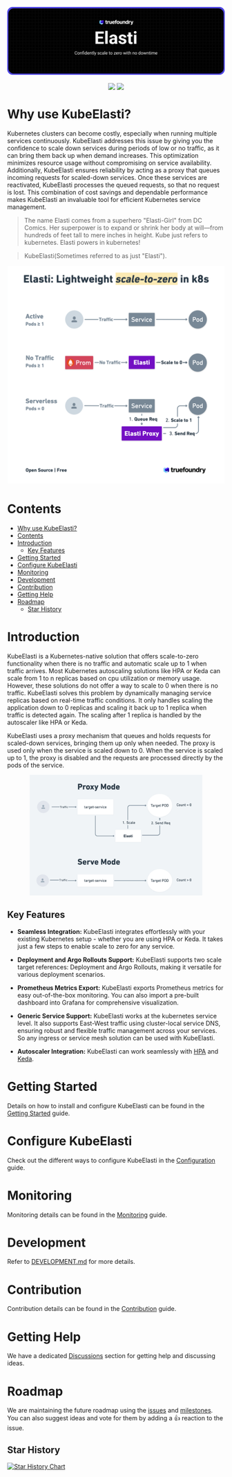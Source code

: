 <p align="center">
<img src="./docs/logo/banner.png" alt="elasti icon">
</p>

<p align="center">
 <a>
    <img src="https://img.shields.io/badge/license-MIT-blue" align="center">
 </a>
 <a>
    <img src="https://github.com/truefoundry/KubeElasti/actions/workflows/lint-and-test.yaml/badge.svg" align="center">
 </a>
</p>

# Why use KubeElasti?

Kubernetes clusters can become costly, especially when running multiple services continuously. KubeElasti addresses this issue by giving you the confidence to scale down services during periods of low or no traffic, as it can bring them back up when demand increases. This optimization minimizes resource usage without compromising on service availability. Additionally, KubeElasti ensures reliability by acting as a proxy that queues incoming requests for scaled-down services. Once these services are reactivated, KubeElasti processes the queued requests, so that no request is lost. This combination of cost savings and dependable performance makes KubeElasti an invaluable tool for efficient Kubernetes service management.

> The name Elasti comes from a superhero "Elasti-Girl" from DC Comics. Her superpower is to expand or shrink her body at will—from hundreds of feet tall to mere inches in height. Kube just refers to kubernetes. Elasti powers in kubernetes! 

> KubeElasti(Sometimes referred to as just "Elasti").

<div align="center">
  <img src="./docs/assets/intro.png" alt="Illustration of Elasti's active vs. serverless modes">
</div>

# Contents

- [Why use KubeElasti?](#why-use-kubeelasti)
- [Contents](#contents)
- [Introduction](#introduction)
  - [Key Features](#key-features)
- [Getting Started](#getting-started)
- [Configure KubeElasti](#configure-kubeelasti)
- [Monitoring](#monitoring)
- [Development](#development)
- [Contribution](#contribution)
- [Getting Help](#getting-help)
- [Roadmap](#roadmap)
  - [Star History](#star-history)

# Introduction

KubeElasti is a Kubernetes-native solution that offers scale-to-zero functionality when there is no traffic and automatic scale up to 1 when traffic arrives. Most Kubernetes autoscaling solutions like HPA or Keda can scale from 1 to n replicas based on cpu utilization or memory usage. However, these solutions do not offer a way to scale to 0 when there is no traffic. KubeElasti solves this problem by dynamically managing service replicas based on real-time traffic conditions. It only handles scaling the application down to 0 replicas and scaling it back up to 1 replica when traffic is detected again. The scaling after 1 replica is handled by the autoscaler like HPA or Keda.

KubeElasti uses a proxy mechanism that queues and holds requests for scaled-down services, bringing them up only when needed. The proxy is used only when the service is scaled down to 0. When the service is scaled up to 1, the proxy is disabled and the requests are processed directly by the pods of the service.

<div align="center">
<img src="./docs/assets/modes.png" width="400px">
</div>

## Key Features

- **Seamless Integration:** KubeElasti integrates effortlessly with your existing Kubernetes setup - whether you are using HPA or Keda. It takes just a few steps to enable scale to zero for any service.

- **Deployment and Argo Rollouts Support:** KubeElasti supports two scale target references: Deployment and Argo Rollouts, making it versatile for various deployment scenarios.

- **Prometheus Metrics Export:** KubeElasti exports Prometheus metrics for easy out-of-the-box monitoring. You can also import a pre-built dashboard into Grafana for comprehensive visualization.

- **Generic Service Support:** KubeElasti works at the kubernetes service level. It also supports East-West traffic using cluster-local service DNS, ensuring robust and flexible traffic management across your services. So any ingress or service mesh solution can be used with KubeElasti.

- **Autoscaler Integration:** KubeElasti can work seamlessly with [HPA](./docs/src/integration-hpa.md) and [Keda](./docs/src/integration-keda.md).

# Getting Started

Details on how to install and configure KubeElasti can be found in the [Getting Started](./docs/src/getting-started.md) guide.

# Configure KubeElasti

Check out the different ways to configure KubeElasti in the [Configuration](./docs/src/configure-elastiservice.md) guide.

# Monitoring

Monitoring details can be found in the [Monitoring](./docs/src/arch-monitoring.md) guide.

# Development

Refer to [DEVELOPMENT.md](./DEVELOPMENT.md) for more details.

# Contribution

Contribution details can be found in the [Contribution](./CONTRIBUTING.md) guide.

# Getting Help

We have a dedicated [Discussions](https://github.com/truefoundry/KubeElasti/discussions) section for getting help and discussing ideas.

# Roadmap

We are maintaining the future roadmap using the [issues](https://github.com/truefoundry/KubeElasti/issues) and [milestones](https://github.com/truefoundry/KubeElasti/milestones). You can also suggest ideas and vote for them by adding a 👍 reaction to the issue.

## Star History

[![Star History Chart](https://api.star-history.com/svg?repos=truefoundry/KubeElasti&type=Date)](https://www.star-history.com/#truefoundry/KubeElasti&Date)
